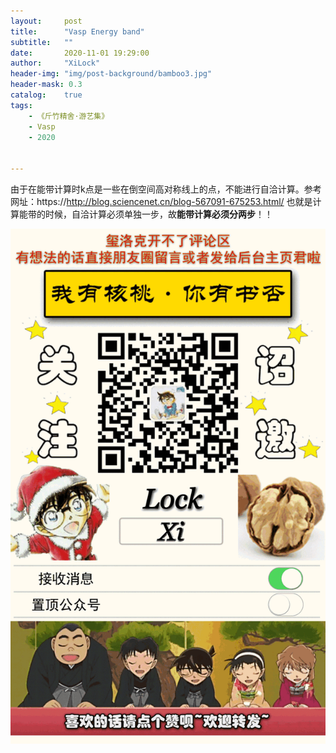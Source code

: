 ```yaml
---
layout:     post
title:      "Vasp Energy band"
subtitle:   ""
date:       2020-11-01 19:29:00
author:     "XiLock"
header-img: "img/post-background/bamboo3.jpg"
header-mask: 0.3
catalog:    true
tags:
    - 《斤竹精舍·游艺集》
    - Vasp
    - 2020


---
```


由于在能带计算时k点是一些在倒空间高对称线上的点，不能进行自洽计算。参考网址：https://http://blog.sciencenet.cn/blog-567091-675253.html/ 也就是计算能带的时候，自洽计算必须单独一步，故**能带计算必须分两步**！！

![](/img/wc-tail.GIF)
